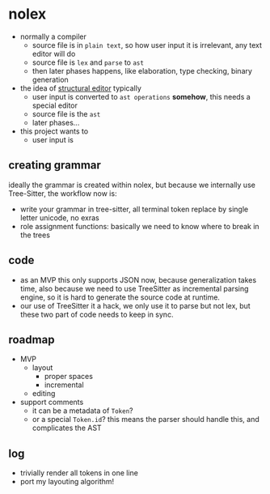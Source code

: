 # nolex

* normally a compiler
    * source file is in `plain text`, so how user input it is irrelevant, any text editor will do
    * source file is `lex` and `parse` to `ast`
    * then later phases happens, like elaboration, type checking, binary generation
* the idea of [structural editor](https://en.wikipedia.org/wiki/Structure_editor) typically
    * user input is converted to `ast operations` **somehow**, this needs a special editor
    * source file is the `ast`
    * later phases...
* this project wants to 
    * user input is 



## creating grammar

ideally the grammar is created within nolex, but because we internally use Tree-Sitter, the workflow now is:

* write your grammar in tree-sitter, all terminal token replace by single letter unicode, no exras
* role assignment functions: basically we need to know where to break in the trees

## code

* as an MVP this only supports JSON now, because generalization takes time, also because we need to use TreeSitter as incremental parsing engine,
so it is hard to generate the source code at runtime.
* our use of TreeSitter it a hack, we only use it to parse but not lex, but these two part of code needs to keep in sync.

## roadmap

* MVP
    * layout
        * proper spaces
        * incremental
    * editing
* support comments
    * it can be a metadata of `Token`?
    * or a special `Token.id`? this means the parser should handle this, and complicates the AST
    
## log

* trivially render all tokens in one line
* port my layouting algorithm!